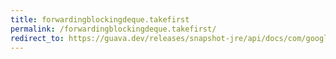 ```yaml
---
title: forwardingblockingdeque.takefirst
permalink: /forwardingblockingdeque.takefirst/
redirect_to: https://guava.dev/releases/snapshot-jre/api/docs/com/google/common/collect/ForwardingBlockingDeque.html#takeFirst--
---
```

